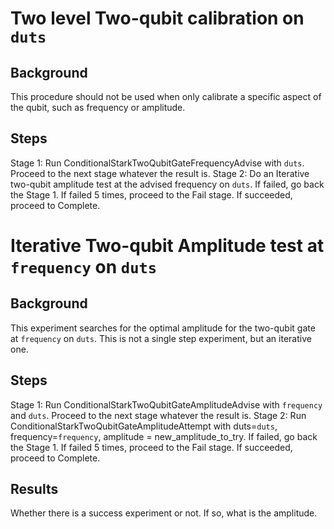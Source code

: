 # Two level Two-qubit calibration on `duts`
## Background
This procedure should not be used when only calibrate a specific aspect of the qubit, such as frequency or amplitude.
## Steps
Stage 1: Run ConditionalStarkTwoQubitGateFrequencyAdvise with `duts`. Proceed to the next stage whatever the result is.
Stage 2: Do an Iterative two-qubit amplitude test at the advised frequency on `duts`. If failed, go back the Stage 1. If failed 5 times, proceed to the Fail stage. If succeeded, proceed to Complete.



# Iterative Two-qubit Amplitude test at `frequency` on `duts`
## Background
This experiment searches for the optimal amplitude for the two-qubit gate at `frequency` on `duts`. This is not a single step experiment, but an iterative one.
## Steps
Stage 1: Run ConditionalStarkTwoQubitGateAmplitudeAdvise with `frequency` and `duts`. Proceed to the next stage whatever the result is.
Stage 2: Run ConditionalStarkTwoQubitGateAmplitudeAttempt with duts=`duts`, frequency=`frequency`, amplitude = new_amplitude_to_try. If failed, go back the Stage 1. If failed 5 times, proceed to the Fail stage. If succeeded, proceed to Complete.
## Results
Whether there is a success experiment or not. If so, what is the amplitude.